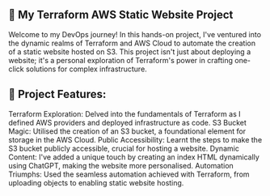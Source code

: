## 🚀 My Terraform AWS Static Website Project

Welcome to my DevOps journey! In this hands-on project, I've ventured into the dynamic realms of Terraform and AWS Cloud to automate the creation of a static website hosted on S3. This project isn't just about deploying a website; it's a personal exploration of Terraform's power in crafting one-click solutions for complex infrastructure.

## 🔧 Project Features:

Terraform Exploration: Delved into the fundamentals of Terraform as I defined AWS providers and deployed infrastructure as code.
S3 Bucket Magic: Utilised the creation of an S3 bucket, a foundational element for storage in the AWS Cloud.
Public Accessibility: Learnt the steps to make the S3 bucket publicly accessible, crucial for hosting a website.
Dynamic Content: I've added a unique touch by creating an index HTML dynamically using ChatGPT, making the website more personalised.
Automation Triumphs: Used the seamless automation achieved with Terraform, from uploading objects to enabling static website hosting.
